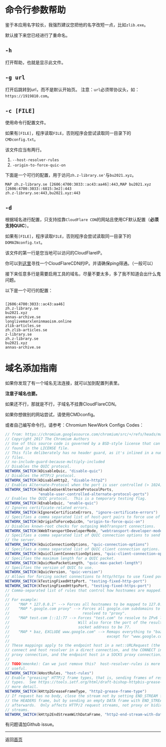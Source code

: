 # 命令行参数帮助

鉴于本应用名字较长，我强烈建议您把他的名字改短一点，比如`zlib.exe`。

默认接下来您已经进行了重命名。

## `-h`

打开帮助，也就是显示此文件。

## `-g url`

打开后跳转到url，而不是默认开始页。
注意：`url`必须带协议头，如：`https://1919810.com`。

## `-c [FILE]`

使用命令行配置文件。

如果有`[FILE]`，程序读取`FILE`，否则程序会尝试读取同一目录下的`CMDconfig.txt`。

该文件应当有两行。

1. `--host-resolver-rules`
2. `-origin-to-force-quic-on`

下面是一个可行的配置，用于访问`zh.z-library.se'`与`bu2021.xyz`。

```text
MAP zh.z-library.se [2606:4700:3033::ac43:aa46]:443,MAP bu2021.xyz [2606:4700:3033::6815:3e2]:443
zh.z-library.se:443,bu2021.xyz:443
```

## `-d`

根据域名进行配置，只支持挂靠`CloudFlare CDN`的网站且使用CF默认配置（**必须支持QUIC**）。

如果有`[FILE]`，程序读取`FILE`，否则程序会尝试读取同一目录下的`DOMAINconfig.txt`。

该文件的第一行是您当地可以访问的CloudFlareIP。

你可以到[这里](https://www.cloudflare-cn.com/ips/)寻找一个CloudFlareCDN的IP。并请确保ping得通。（一般可以）

接下来任意多行是需要启用工具的域名，尽量不要太多，多了我不知道会出什么鬼问题。

以下是一个可行的配置：

```plaintext

[2606:4700:3033::ac43:aa46]
zh.z-library.se
bu2021.xyz
annas-archive.se
longlivemarxleninmaoism.online
zlib-articles.se
zh.zlib-articles.se
z-library.se
zh.z-library.se
bu2021.xyz
annas-archive.se
```

# 域名添加指南

如果你发现了有一个域名无法连接，就可以加到配置列表里。

**注意子域名也要。**

如果还不行，那就是不行，子域名不挂靠CloudFlareCDN。

如果你想做别的网站尝试，请使用CMDconfig。

或者自己编写命令行。请参考：Chromium NewWork Configs Codes：

```java
// from: https://chromium.googlesource.com/chromium/src/+/refs/heads/main/components/network_session_configurator/common/network_switch_list.h
// Copyright 2017 The Chromium Authors
// Use of this source code is governed by a BSD-style license that can be
// found in the LICENSE file.
// This file deliberately has no header guard, as it's inlined in a number of
// files.
// no-include-guard-because-multiply-included
// Disables the QUIC protocol.
NETWORK_SWITCH(kDisableQuic, "disable-quic")
// Disables the HTTP/2 protocol.
NETWORK_SWITCH(kDisableHttp2, "disable-http2")
// Enables Alternate-Protocol when the port is user controlled (> 1024).
NETWORK_SWITCH(kEnableUserAlternateProtocolPorts,
               "enable-user-controlled-alternate-protocol-ports")
// Enables the QUIC protocol.  This is a temporary testing flag.
NETWORK_SWITCH(kEnableQuic, "enable-quic")
// Ignores certificate-related errors.
NETWORK_SWITCH(kIgnoreCertificateErrors, "ignore-certificate-errors")
// Specifies a comma separated list of host-port pairs to force use of QUIC on.
NETWORK_SWITCH(kOriginToForceQuicOn, "origin-to-force-quic-on")
// Disables known-root checks for outgoing WebTransport connections.
NETWORK_SWITCH(kWebTransportDeveloperMode, "webtransport-developer-mode")
// Specifies a comma separated list of QUIC connection options to send to
// the server.
NETWORK_SWITCH(kQuicConnectionOptions, "quic-connection-options")
// Specifies a comma separated list of QUIC client connection options.
NETWORK_SWITCH(kQuicClientConnectionOptions, "quic-client-connection-options")
// Specifies the maximum length for a QUIC packet.
NETWORK_SWITCH(kQuicMaxPacketLength, "quic-max-packet-length")
// Specifies the version of QUIC to use.
NETWORK_SWITCH(kQuicVersion, "quic-version")
// Allows for forcing socket connections to http/https to use fixed ports.
NETWORK_SWITCH(kTestingFixedHttpPort, "testing-fixed-http-port")
NETWORK_SWITCH(kTestingFixedHttpsPort, "testing-fixed-https-port")
// Comma-separated list of rules that control how hostnames are mapped.
//
// For example:
//    "MAP * 127.0.0.1" --> Forces all hostnames to be mapped to 127.0.0.1
//    "MAP *.google.com proxy" --> Forces all google.com subdomains to be
//                                 resolved to "proxy".
//    "MAP test.com [::1]:77 --> Forces "test.com" to resolve to IPv6 loopback.
//                               Will also force the port of the resulting
//                               socket address to be 77.
//    "MAP * baz, EXCLUDE www.google.com" --> Remaps everything to "baz",
//                                            except for "www.google.com".
//
// These mappings apply to the endpoint host in a net::URLRequest (the TCP
// connect and host resolver in a direct connection, and the CONNECT in an http
// proxy connection, and the endpoint host in a SOCKS proxy connection).
//
// TODO(mmenke): Can we just remove this?  host-resolver-rules is more generally
// useful.
NETWORK_SWITCH(kHostRules, "host-rules")
// Enable "greasing" HTTP/2 frame types, that is, sending frames of reserved
// types.  See https://tools.ietf.org/html/draft-bishop-httpbis-grease-00 for
// more detail.
NETWORK_SWITCH(kHttp2GreaseFrameType, "http2-grease-frame-type")
// If request has no body, close the stream not by setting END_STREAM flag on
// the HEADERS frame, but by sending an empty DATA frame with END_STREAM
// afterwards.  Only affects HTTP/2 request streams, not proxy or bidirectional
// streams.
NETWORK_SWITCH(kHttp2EndStreamWithDataFrame, "http2-end-stream-with-data-frame")
```


有问题请加Github issue。

---

返回[首页](./index.html)
